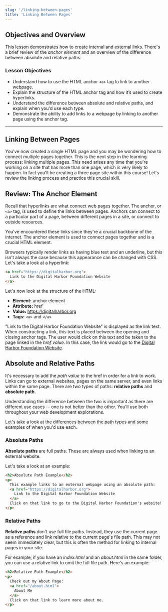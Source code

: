 ```yaml
---
slug: '/linking-between-pages'
title: 'Linking Between Pages'
---
```


## Objectives and Overview

This lesson demonstrates how to create internal and external links. There's a brief review of the _anchor element_ and an overview of the difference between absolute and relative paths.

### Lesson Objectives

- Understand how to use the HTML anchor `<a>` tag to link to another webpage.
- Explain the structure of the HTML anchor tag and how it’s used to create hyperlinks.
- Understand the difference between absolute and relative paths, and explain when you'd use each type.
- Demonstrate the ability to add links to a webpage by linking to another page using the anchor tag.

---

## Linking Between Pages

You've now created a single HTML page and you may be wondering how to connect multiple pages together. This is the next step in the learning process: linking multiple pages. This need arises any time that you're working on a site that has more than one page, which is very likely to happen. In fact you'll be creating a three page site within this course! Let's review the linking process and practice this crucial skill.

## Review: The Anchor Element

Recall that hyperlinks are what connect web pages together. The anchor, or `<a>` tag, is used to define the links between pages. Anchors can connect to a particular part of a page, between different pages in a site, or connect to outside resources.

You've encountered these links since they're a crucial backbone of the internet. The anchor element is used to connect pages together and is a crucial HTML element.

Browsers typically render links as having blue text and an underline, but this isn't always the case because this appearance can be changed with CSS. Let's take a look at a hyperlink:

```html
<a href="https://digitalharbor.org">
  Link to the Digital Harbor Foundation Website
</a>
```

Let's now look at the structure of the HTML:

- **Element:** anchor element
- **Attribute:** href
- **Value:** https://digitalharbor.org
- **Tags:** `<a>` and `</a>`

"Link to the Digital Harbor Foundation Website" is displayed as the link text. When constructing a link, this text is placed between the opening and closing anchor tags. The user would click on this text and be taken to the page linked in the _href value_. In this case, the link would go to the [Digital Harbor Foundation Website](https://digitalharbor.org).

## Absolute and Relative Paths

It's necessary to add the _path value_ to the href in order for a link to work. Links can go to external websites, pages on the same server, and even links within the same page. There are two types of paths: **relative paths** and **absolute path**.

Understanding the difference between the two is important as there are different use cases -- one is not better than the other. You'll use both throughout your web development explorations.

Let's take a look at the differences between the path types and some examples of when you'd use each.

### Absolute Paths

**Absolute paths** are full paths. These are always used when linking to an external website.

Let's take a look at an example:

```html
<h2>Absolute Path Example</h2>
<p>
  This example links to an external webpage using an absolute path:
  <a href="https://digitalharbor.org">
    Link to the Digital Harbor Foundation Website
  </a>
  Click on that link to go to the Digital Harbor Foundation's website!
</p>
```

### Relative Paths

**Relative paths** don't use full file paths. Instead, they use the current page as a reference and link relative to the current page's file path. This may not seem immediately clear, but this is often the method for linking to internal pages in your site.

For example, if you have an _index.html_ and an _about.html_ in the same folder, you can use a relative link to omit the full file path. Here's an example:

```html
<h2>Relative Path Example</h2>
<p>
  Check out my About Page:
  <a href="/about.html">
    About Me
  </a>
  Click on that link to learn more about me.
</p>
```

